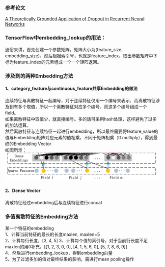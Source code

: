 ### 参考论文
[A Theoretically Grounded Application of Dropout in Recurrent Neural Networks](https://arxiv.org/pdf/1512.05287.pdf)

### TensorFlow中embedding_lookup的用法：
通俗来讲，首先创建一个参数矩阵，矩阵大小为(feature_size, embedding_size)，然后根据索引号，也就是feature_index，取出参数矩阵中下标为feature_index的元素组成一个一个矩阵返回。  

### 涉及到的两种Embedding方法
#### 1、category_feature与continuous_feature共享Embedding的做法
连续特征与离散特征一起编号，对于连续特征仅用一个编号来表示，而离散特征涉及到有多个取值，所以一个离散特征对应多个编号，而这多个编号组成一个field。  
如果离散特征中取值少，就直接编号。多的话可采用hash处理，这样避免了过多的加法运算。  
然后离散特征与连续特征一起进行embedding，所以最终需要将feature_value的值与Embedding矩阵对应元素的值相乘，不同于矩阵相乘（tf.multiply），得到最终的Embedding Vector  
如图所示：  
![](https://github.com/wangru8080/Deep_CTR/blob/master/picture/sharing_embedding.png)  

#### 2、Dense Vector
离散特征经过embedding后与连续特征进行concat

### 多值离散特征的Embedding方法
某一个特征的embedding  
1、计算当前特征的最长的长度maxlen, maxlen=5  
2、计算每行长度，[3, 4, 5]
3、计算每个值的索引号，对于当前行长度不足maxlen的用0补充，[[1, 2, 3, 0, 0], [4, 1, 5, 6, 0], [5, 7, 8, 6, 9]]  
4、然后进行embedding_lookup，得到embedding向量  
5、为了过滤多加的值对最终结果的影响，需进行mean pooling操作  
